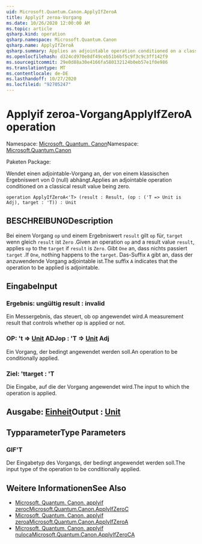 ```yaml
---
uid: Microsoft.Quantum.Canon.ApplyIfZeroA
title: Applyif zeroa-Vorgang
ms.date: 10/26/2020 12:00:00 AM
ms.topic: article
qsharp.kind: operation
qsharp.namespace: Microsoft.Quantum.Canon
qsharp.name: ApplyIfZeroA
qsharp.summary: Applies an adjointable operation conditioned on a classical result value being zero.
ms.openlocfilehash: d324cd970e8df49ceb51b6bf5c9f3c9c3ff142f9
ms.sourcegitcommit: 29e0d88a30e4166fa580132124b0eb57e1f0e986
ms.translationtype: MT
ms.contentlocale: de-DE
ms.lasthandoff: 10/27/2020
ms.locfileid: "92705247"
---
```

# <a name="applyifzeroa-operation"></a><span data-ttu-id="5e059-102">Applyif zeroa-Vorgang</span><span class="sxs-lookup"><span data-stu-id="5e059-102">ApplyIfZeroA operation</span></span>

<span data-ttu-id="5e059-103">Namespace: [Microsoft. Quantum. Canon](xref:Microsoft.Quantum.Canon)</span><span class="sxs-lookup"><span data-stu-id="5e059-103">Namespace: [Microsoft.Quantum.Canon](xref:Microsoft.Quantum.Canon)</span></span>

<span data-ttu-id="5e059-104">Paketen [](https://nuget.org/packages/)</span><span class="sxs-lookup"><span data-stu-id="5e059-104">Package: [](https://nuget.org/packages/)</span></span>


<span data-ttu-id="5e059-105">Wendet einen adjointable-Vorgang an, der von einem klassischen Ergebniswert von 0 (null) abhängt.</span><span class="sxs-lookup"><span data-stu-id="5e059-105">Applies an adjointable operation conditioned on a classical result value being zero.</span></span>

```qsharp
operation ApplyIfZeroA<'T> (result : Result, (op : ('T => Unit is Adj), target : 'T)) : Unit
```


## <a name="description"></a><span data-ttu-id="5e059-106">BESCHREIBUNG</span><span class="sxs-lookup"><span data-stu-id="5e059-106">Description</span></span>

<span data-ttu-id="5e059-107">Bei einem Vorgang `op` und einem Ergebniswert `result` gilt `op` für, `target` wenn gleich `result` ist `Zero` .</span><span class="sxs-lookup"><span data-stu-id="5e059-107">Given an operation `op` and a result value `result`, applies `op` to the `target` if `result` is `Zero`.</span></span> <span data-ttu-id="5e059-108">Gibt `One` an, dass nichts passiert `target` .</span><span class="sxs-lookup"><span data-stu-id="5e059-108">If `One`, nothing happens to the `target`.</span></span>
<span data-ttu-id="5e059-109">Das-Suffix `A` gibt an, dass der anzuwendende Vorgang adjointable ist.</span><span class="sxs-lookup"><span data-stu-id="5e059-109">The suffix `A` indicates that the operation to be applied is adjointable.</span></span>

## <a name="input"></a><span data-ttu-id="5e059-110">Eingabe</span><span class="sxs-lookup"><span data-stu-id="5e059-110">Input</span></span>

### <a name="result--__invalidresult__"></a><span data-ttu-id="5e059-111">Ergebnis: __ungültig <Result>__</span><span class="sxs-lookup"><span data-stu-id="5e059-111">result : __invalid<Result>__</span></span>

<span data-ttu-id="5e059-112">Ein Messergebnis, das steuert, ob op angewendet wird.</span><span class="sxs-lookup"><span data-stu-id="5e059-112">A measurement result that controls whether op is applied or not.</span></span>


### <a name="op--t--unit-adj"></a><span data-ttu-id="5e059-113">OP: 't => [Unit](xref:microsoft.quantum.lang-ref.unit) ADJ</span><span class="sxs-lookup"><span data-stu-id="5e059-113">op : 'T => [Unit](xref:microsoft.quantum.lang-ref.unit) Adj</span></span>

<span data-ttu-id="5e059-114">Ein Vorgang, der bedingt angewendet werden soll.</span><span class="sxs-lookup"><span data-stu-id="5e059-114">An operation to be conditionally applied.</span></span>


### <a name="target--t"></a><span data-ttu-id="5e059-115">Ziel: 't</span><span class="sxs-lookup"><span data-stu-id="5e059-115">target : 'T</span></span>

<span data-ttu-id="5e059-116">Die Eingabe, auf die der Vorgang angewendet wird.</span><span class="sxs-lookup"><span data-stu-id="5e059-116">The input to which the operation is applied.</span></span>



## <a name="output--unit"></a><span data-ttu-id="5e059-117">Ausgabe: [Einheit](xref:microsoft.quantum.lang-ref.unit)</span><span class="sxs-lookup"><span data-stu-id="5e059-117">Output : [Unit](xref:microsoft.quantum.lang-ref.unit)</span></span>



## <a name="type-parameters"></a><span data-ttu-id="5e059-118">Typparameter</span><span class="sxs-lookup"><span data-stu-id="5e059-118">Type Parameters</span></span>

### <a name="t"></a><span data-ttu-id="5e059-119">GIF</span><span class="sxs-lookup"><span data-stu-id="5e059-119">'T</span></span>

<span data-ttu-id="5e059-120">Der Eingabetyp des Vorgangs, der bedingt angewendet werden soll.</span><span class="sxs-lookup"><span data-stu-id="5e059-120">The input type of the operation to be conditionally applied.</span></span>

## <a name="see-also"></a><span data-ttu-id="5e059-121">Weitere Informationen</span><span class="sxs-lookup"><span data-stu-id="5e059-121">See Also</span></span>

- [<span data-ttu-id="5e059-122">Microsoft. Quantum. Canon. applyif zeroc</span><span class="sxs-lookup"><span data-stu-id="5e059-122">Microsoft.Quantum.Canon.ApplyIfZeroC</span></span>](xref:Microsoft.Quantum.Canon.ApplyIfZeroC)
- [<span data-ttu-id="5e059-123">Microsoft. Quantum. Canon. applyif zeroa</span><span class="sxs-lookup"><span data-stu-id="5e059-123">Microsoft.Quantum.Canon.ApplyIfZeroA</span></span>](xref:Microsoft.Quantum.Canon.ApplyIfZeroA)
- [<span data-ttu-id="5e059-124">Microsoft. Quantum. Canon. applyif nuloca</span><span class="sxs-lookup"><span data-stu-id="5e059-124">Microsoft.Quantum.Canon.ApplyIfZeroCA</span></span>](xref:Microsoft.Quantum.Canon.ApplyIfZeroCA)